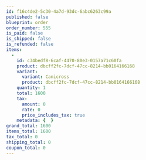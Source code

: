 ```yaml
---
id: f16c4de2-5c30-4a7d-93dc-6abc6263c99a
published: false
blueprint: order
order_number: 555
is_paid: false
is_shipped: false
is_refunded: false
items:
  -
    id: c34bedf8-6caf-4470-80e3-0157a71c60fa
    product: dbcff2fc-7dcf-47cc-8214-bb0164166168
    variant:
      variant: Canicross
      product: dbcff2fc-7dcf-47cc-8214-bb0164166168
    quantity: 1
    total: 1600
    tax:
      amount: 0
      rate: 0
      price_includes_tax: true
    metadata: {  }
grand_total: 1600
items_total: 1600
tax_total: 0
shipping_total: 0
coupon_total: 0
---
```

